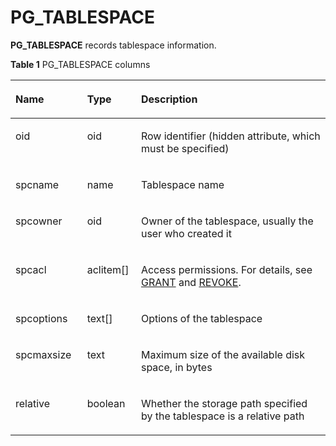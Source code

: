 # PG\_TABLESPACE<a name="EN-US_TOPIC_0289901005"></a>

**PG\_TABLESPACE**  records tablespace information.

**Table  1**  PG\_TABLESPACE columns

<a name="en-us_topic_0283136645_en-us_topic_0237122320_en-us_topic_0059778876_t0e636f727ee940ce9c4fe3d08607d732"></a>
<table><thead align="left"><tr id="en-us_topic_0283136645_en-us_topic_0237122320_en-us_topic_0059778876_rb8f54813b5b34fb7b4eec74a3f8ac216"><th class="cellrowborder" valign="top" width="22.759999999999998%" id="mcps1.2.4.1.1"><p id="en-us_topic_0283136645_en-us_topic_0237122320_en-us_topic_0059778876_ac6c318856cec4e67967734cdbe84e08c"><a name="en-us_topic_0283136645_en-us_topic_0237122320_en-us_topic_0059778876_ac6c318856cec4e67967734cdbe84e08c"></a><a name="en-us_topic_0283136645_en-us_topic_0237122320_en-us_topic_0059778876_ac6c318856cec4e67967734cdbe84e08c"></a>Name</p>
</th>
<th class="cellrowborder" valign="top" width="17.11%" id="mcps1.2.4.1.2"><p id="en-us_topic_0283136645_en-us_topic_0237122320_en-us_topic_0059778876_a6dc7600276264a3f8b273d69415ee20c"><a name="en-us_topic_0283136645_en-us_topic_0237122320_en-us_topic_0059778876_a6dc7600276264a3f8b273d69415ee20c"></a><a name="en-us_topic_0283136645_en-us_topic_0237122320_en-us_topic_0059778876_a6dc7600276264a3f8b273d69415ee20c"></a>Type</p>
</th>
<th class="cellrowborder" valign="top" width="60.129999999999995%" id="mcps1.2.4.1.3"><p id="en-us_topic_0283136645_en-us_topic_0237122320_en-us_topic_0059778876_abd3b518d5c90486fa0735b1279bbb127"><a name="en-us_topic_0283136645_en-us_topic_0237122320_en-us_topic_0059778876_abd3b518d5c90486fa0735b1279bbb127"></a><a name="en-us_topic_0283136645_en-us_topic_0237122320_en-us_topic_0059778876_abd3b518d5c90486fa0735b1279bbb127"></a>Description</p>
</th>
</tr>
</thead>
<tbody><tr id="en-us_topic_0283136645_en-us_topic_0237122320_row128191329135514"><td class="cellrowborder" valign="top" width="22.759999999999998%" headers="mcps1.2.4.1.1 "><p id="en-us_topic_0283136645_en-us_topic_0237122320_p118201296555"><a name="en-us_topic_0283136645_en-us_topic_0237122320_p118201296555"></a><a name="en-us_topic_0283136645_en-us_topic_0237122320_p118201296555"></a>oid</p>
</td>
<td class="cellrowborder" valign="top" width="17.11%" headers="mcps1.2.4.1.2 "><p id="en-us_topic_0283136645_en-us_topic_0237122320_p2820172911559"><a name="en-us_topic_0283136645_en-us_topic_0237122320_p2820172911559"></a><a name="en-us_topic_0283136645_en-us_topic_0237122320_p2820172911559"></a>oid</p>
</td>
<td class="cellrowborder" valign="top" width="60.129999999999995%" headers="mcps1.2.4.1.3 "><p id="en-us_topic_0283136645_en-us_topic_0237122320_p282092919551"><a name="en-us_topic_0283136645_en-us_topic_0237122320_p282092919551"></a><a name="en-us_topic_0283136645_en-us_topic_0237122320_p282092919551"></a>Row identifier (hidden attribute, which must be specified)</p>
</td>
</tr>
<tr id="en-us_topic_0283136645_en-us_topic_0237122320_en-us_topic_0059778876_rc04470ec89ab4e34b008953f48b78340"><td class="cellrowborder" valign="top" width="22.759999999999998%" headers="mcps1.2.4.1.1 "><p id="en-us_topic_0283136645_en-us_topic_0237122320_en-us_topic_0059778876_a643b8069aeef454794eaf0b59ae1a994"><a name="en-us_topic_0283136645_en-us_topic_0237122320_en-us_topic_0059778876_a643b8069aeef454794eaf0b59ae1a994"></a><a name="en-us_topic_0283136645_en-us_topic_0237122320_en-us_topic_0059778876_a643b8069aeef454794eaf0b59ae1a994"></a>spcname</p>
</td>
<td class="cellrowborder" valign="top" width="17.11%" headers="mcps1.2.4.1.2 "><p id="en-us_topic_0283136645_en-us_topic_0237122320_en-us_topic_0059778876_acb5cd711ad504db1b1542f1c1212b1d1"><a name="en-us_topic_0283136645_en-us_topic_0237122320_en-us_topic_0059778876_acb5cd711ad504db1b1542f1c1212b1d1"></a><a name="en-us_topic_0283136645_en-us_topic_0237122320_en-us_topic_0059778876_acb5cd711ad504db1b1542f1c1212b1d1"></a>name</p>
</td>
<td class="cellrowborder" valign="top" width="60.129999999999995%" headers="mcps1.2.4.1.3 "><p id="en-us_topic_0283136645_en-us_topic_0237122320_en-us_topic_0059778876_af5bf56fc4d6a4b8199baaecd7f62cee3"><a name="en-us_topic_0283136645_en-us_topic_0237122320_en-us_topic_0059778876_af5bf56fc4d6a4b8199baaecd7f62cee3"></a><a name="en-us_topic_0283136645_en-us_topic_0237122320_en-us_topic_0059778876_af5bf56fc4d6a4b8199baaecd7f62cee3"></a>Tablespace name</p>
</td>
</tr>
<tr id="en-us_topic_0283136645_en-us_topic_0237122320_en-us_topic_0059778876_r54671ec163a9400cbc17ae7b6b3fa0db"><td class="cellrowborder" valign="top" width="22.759999999999998%" headers="mcps1.2.4.1.1 "><p id="en-us_topic_0283136645_en-us_topic_0237122320_en-us_topic_0059778876_a0dcf90a82faa4cb18382cdecf1ae0245"><a name="en-us_topic_0283136645_en-us_topic_0237122320_en-us_topic_0059778876_a0dcf90a82faa4cb18382cdecf1ae0245"></a><a name="en-us_topic_0283136645_en-us_topic_0237122320_en-us_topic_0059778876_a0dcf90a82faa4cb18382cdecf1ae0245"></a>spcowner</p>
</td>
<td class="cellrowborder" valign="top" width="17.11%" headers="mcps1.2.4.1.2 "><p id="en-us_topic_0283136645_en-us_topic_0237122320_en-us_topic_0059778876_acb18d67642cb4798b04167b26dc2a6e7"><a name="en-us_topic_0283136645_en-us_topic_0237122320_en-us_topic_0059778876_acb18d67642cb4798b04167b26dc2a6e7"></a><a name="en-us_topic_0283136645_en-us_topic_0237122320_en-us_topic_0059778876_acb18d67642cb4798b04167b26dc2a6e7"></a>oid</p>
</td>
<td class="cellrowborder" valign="top" width="60.129999999999995%" headers="mcps1.2.4.1.3 "><p id="en-us_topic_0283136645_en-us_topic_0237122320_en-us_topic_0059778876_a039f9ab5f5d145aeb5ebbb7af6bbeafe"><a name="en-us_topic_0283136645_en-us_topic_0237122320_en-us_topic_0059778876_a039f9ab5f5d145aeb5ebbb7af6bbeafe"></a><a name="en-us_topic_0283136645_en-us_topic_0237122320_en-us_topic_0059778876_a039f9ab5f5d145aeb5ebbb7af6bbeafe"></a>Owner of the tablespace, usually the user who created it</p>
</td>
</tr>
<tr id="en-us_topic_0283136645_en-us_topic_0237122320_en-us_topic_0059778876_r318b1ed210be46c097edc788c7c37a4e"><td class="cellrowborder" valign="top" width="22.759999999999998%" headers="mcps1.2.4.1.1 "><p id="en-us_topic_0283136645_en-us_topic_0237122320_en-us_topic_0059778876_a9a52ad82b959485987a0c4d4b4aa25e0"><a name="en-us_topic_0283136645_en-us_topic_0237122320_en-us_topic_0059778876_a9a52ad82b959485987a0c4d4b4aa25e0"></a><a name="en-us_topic_0283136645_en-us_topic_0237122320_en-us_topic_0059778876_a9a52ad82b959485987a0c4d4b4aa25e0"></a>spcacl</p>
</td>
<td class="cellrowborder" valign="top" width="17.11%" headers="mcps1.2.4.1.2 "><p id="en-us_topic_0283136645_en-us_topic_0237122320_en-us_topic_0059778876_a1edabd4d8daf48c7a834a3d476d695c4"><a name="en-us_topic_0283136645_en-us_topic_0237122320_en-us_topic_0059778876_a1edabd4d8daf48c7a834a3d476d695c4"></a><a name="en-us_topic_0283136645_en-us_topic_0237122320_en-us_topic_0059778876_a1edabd4d8daf48c7a834a3d476d695c4"></a>aclitem[]</p>
</td>
<td class="cellrowborder" valign="top" width="60.129999999999995%" headers="mcps1.2.4.1.3 "><p id="en-us_topic_0283136645_en-us_topic_0237122320_en-us_topic_0059778876_ad98f6606f3464971a76db2e14000748b"><a name="en-us_topic_0283136645_en-us_topic_0237122320_en-us_topic_0059778876_ad98f6606f3464971a76db2e14000748b"></a><a name="en-us_topic_0283136645_en-us_topic_0237122320_en-us_topic_0059778876_ad98f6606f3464971a76db2e14000748b"></a>Access permissions. For details, see <a href="../SQLeference/grant.md">GRANT</a> and <a href="../SQLReference/revoke.md">REVOKE</a>.</p>
</td>
</tr>
<tr id="en-us_topic_0283136645_en-us_topic_0237122320_en-us_topic_0059778876_r0329e4dc5ba94fdc812df5362d493cef"><td class="cellrowborder" valign="top" width="22.759999999999998%" headers="mcps1.2.4.1.1 "><p id="en-us_topic_0283136645_en-us_topic_0237122320_en-us_topic_0059778876_aba0d8655714943cbbb8a6439bca6af91"><a name="en-us_topic_0283136645_en-us_topic_0237122320_en-us_topic_0059778876_aba0d8655714943cbbb8a6439bca6af91"></a><a name="en-us_topic_0283136645_en-us_topic_0237122320_en-us_topic_0059778876_aba0d8655714943cbbb8a6439bca6af91"></a>spcoptions</p>
</td>
<td class="cellrowborder" valign="top" width="17.11%" headers="mcps1.2.4.1.2 "><p id="en-us_topic_0283136645_en-us_topic_0237122320_en-us_topic_0059778876_a436a60dcf712482787584a00751ba9bf"><a name="en-us_topic_0283136645_en-us_topic_0237122320_en-us_topic_0059778876_a436a60dcf712482787584a00751ba9bf"></a><a name="en-us_topic_0283136645_en-us_topic_0237122320_en-us_topic_0059778876_a436a60dcf712482787584a00751ba9bf"></a>text[]</p>
</td>
<td class="cellrowborder" valign="top" width="60.129999999999995%" headers="mcps1.2.4.1.3 "><p id="en-us_topic_0283136645_en-us_topic_0237122320_en-us_topic_0059778876_ac4c5b59d01ed46ef82e6fab8f7e9e1d6"><a name="en-us_topic_0283136645_en-us_topic_0237122320_en-us_topic_0059778876_ac4c5b59d01ed46ef82e6fab8f7e9e1d6"></a><a name="en-us_topic_0283136645_en-us_topic_0237122320_en-us_topic_0059778876_ac4c5b59d01ed46ef82e6fab8f7e9e1d6"></a>Options of the tablespace</p>
</td>
</tr>
<tr id="en-us_topic_0283136645_en-us_topic_0237122320_en-us_topic_0059778876_radbdad08fcd24f439b1035639b13c8ae"><td class="cellrowborder" valign="top" width="22.759999999999998%" headers="mcps1.2.4.1.1 "><p id="en-us_topic_0283136645_en-us_topic_0237122320_en-us_topic_0059778876_a9eb1c76f2ef048eaac027a679b9a46ea"><a name="en-us_topic_0283136645_en-us_topic_0237122320_en-us_topic_0059778876_a9eb1c76f2ef048eaac027a679b9a46ea"></a><a name="en-us_topic_0283136645_en-us_topic_0237122320_en-us_topic_0059778876_a9eb1c76f2ef048eaac027a679b9a46ea"></a>spcmaxsize</p>
</td>
<td class="cellrowborder" valign="top" width="17.11%" headers="mcps1.2.4.1.2 "><p id="en-us_topic_0283136645_en-us_topic_0237122320_en-us_topic_0059778876_af10535a4e4f3491fa9093c6027f93ebf"><a name="en-us_topic_0283136645_en-us_topic_0237122320_en-us_topic_0059778876_af10535a4e4f3491fa9093c6027f93ebf"></a><a name="en-us_topic_0283136645_en-us_topic_0237122320_en-us_topic_0059778876_af10535a4e4f3491fa9093c6027f93ebf"></a>text</p>
</td>
<td class="cellrowborder" valign="top" width="60.129999999999995%" headers="mcps1.2.4.1.3 "><p id="en-us_topic_0283136645_en-us_topic_0237122320_en-us_topic_0059778876_adf50ab31234a4540aebabb69943c4b7d"><a name="en-us_topic_0283136645_en-us_topic_0237122320_en-us_topic_0059778876_adf50ab31234a4540aebabb69943c4b7d"></a><a name="en-us_topic_0283136645_en-us_topic_0237122320_en-us_topic_0059778876_adf50ab31234a4540aebabb69943c4b7d"></a>Maximum size of the available disk space, in bytes</p>
</td>
</tr>
<tr id="en-us_topic_0283136645_en-us_topic_0237122320_row353819519248"><td class="cellrowborder" valign="top" width="22.759999999999998%" headers="mcps1.2.4.1.1 "><p id="en-us_topic_0283136645_en-us_topic_0237122320_p17538205112243"><a name="en-us_topic_0283136645_en-us_topic_0237122320_p17538205112243"></a><a name="en-us_topic_0283136645_en-us_topic_0237122320_p17538205112243"></a>relative</p>
</td>
<td class="cellrowborder" valign="top" width="17.11%" headers="mcps1.2.4.1.2 "><p id="en-us_topic_0283136645_en-us_topic_0237122320_p1853913513241"><a name="en-us_topic_0283136645_en-us_topic_0237122320_p1853913513241"></a><a name="en-us_topic_0283136645_en-us_topic_0237122320_p1853913513241"></a>boolean</p>
</td>
<td class="cellrowborder" valign="top" width="60.129999999999995%" headers="mcps1.2.4.1.3 "><p id="en-us_topic_0283136645_en-us_topic_0237122320_p253945111247"><a name="en-us_topic_0283136645_en-us_topic_0237122320_p253945111247"></a><a name="en-us_topic_0283136645_en-us_topic_0237122320_p253945111247"></a>Whether the storage path specified by the tablespace is a relative path</p>
</td>
</tr>
</tbody>
</table>

